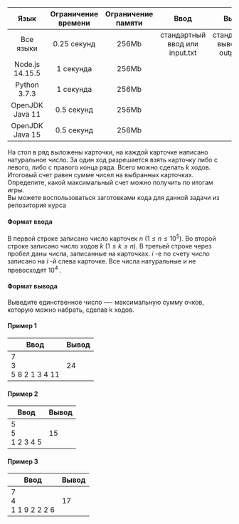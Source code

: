 |       Язык      	| Ограничение времени 	| Ограничение памяти 	|              Ввод              	|               Вывод              	|
|:---------------:	|:-------------------:	|:------------------:	|:------------------------------:	|:--------------------------------:	|
|    Все языки    	|     0.25 секунд     	|        256Mb       	| стандартный ввод или input.txt 	| стандартный вывод или output.txt 	|
| Node.js 14.15.5 	|      1 секунда      	|        256Mb       	|                                	|                                  	|
|   Python 3.7.3  	|      1 секунда      	|        256Mb       	|                                	|                                  	|
| OpenJDK Java 11 	|      0.5 секунд     	|        256Mb       	|                                	|                                  	|
| OpenJDK Java 15 	|      0.5 секунд     	|        256Mb       	|                                	|                                  	|

На стол в ряд выложены карточки, на каждой карточке написано натуральное число. За один ход разрешается взять карточку либо с левого, либо с правого конца ряда. Всего можно сделать $k$ ходов. Итоговый счет равен сумме чисел на выбранных карточках. Определите, какой максимальный счет можно получить по итогам игры.  
Вы можете воспользоваться заготовками кода для данной задачи из репозитория курса 

#### Формат ввода ####

В первой строке записано число карточек $n$ $( 1 ≤ n ≤ 10^5 )$. Во второй строке записано число ходов $k$ $( 1 ≤ k ≤ n )$. В третьей строке через пробел даны числа, записанные на карточках. $i$ -е по счету число записано на $i$ -й слева карточке. Все числа натуральные и не превосходят $10^4$ . 

#### Формат вывода ####
Выведите единственное число —- максимальную сумму очков, которую можно набрать, сделав k ходов.

#### Пример 1 ####
|         Ввод        	| Вывод 	|
|-------------------	|-----	|
| 7 <br /> 3 <br /> 5 8 2 1 3 4 11 	| 24    	|

#### Пример 2 ####
| Ввод          	| Вывод 	|
|---------------	|-------	|
| 5 <br />  5 <br />  1 2 3 4 5 	| 15    	|

#### Пример 3 ####
| Ввод              	| Вывод 	|
|-------------------	|-------	|
| 7 <br /> 4 <br /> 1 1 9 2 2 2 6 	| 17    	|
